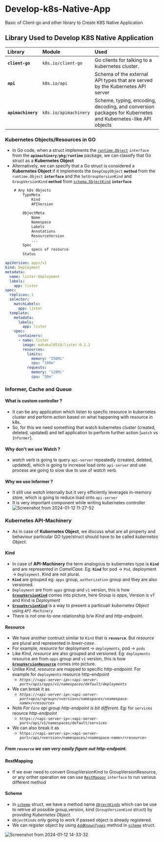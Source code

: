 # Develop-k8s-Native-App
Basic of Client-go and other library to Create K8S Native Application

## Library Used to Develop K8S Native Application

| Library            | Module                | Used                                            |
| :----------------- | :-------------------- | :---------------------------------------------- |
| **`client-go`**    | `k8s.io/client-go`    | Go clients for talking to a kubernetes cluster. |
| **`api`**          | `k8s.io/api`          | Schema of the external API types that are served by the Kubernetes API server |
| **`apimachinery`** | `k8s.io/apimachinery` | Scheme, typing, encoding, decoding, and conversion packages for Kubernetes and Kubernetes-like API objects | 


### Kubernetes Objects/Resources in GO

- In Go code, when a struct implements the [`runtime.Object`](https://pkg.go.dev/k8s.io/apimachinery/pkg/runtime#Object) `interface` from the **`apimachinery/pkg/runtime`** package, we can classify that Go struct as a **Kubernetes Object**
- Alternatively, we can specify that a Go struct is considered a **Kubernetes Object** if it implements the `DeepCopyObject` **`method`** from the `runtime.Object` **`interface`** and the `SetGroupVersionKind` and `GroupVersionKind` **`method`** from [`schema.ObjectKind`](https://pkg.go.dev/k8s.io/apimachinery@v0.29.0/pkg/runtime/schema#ObjectKind) **`interface`**

```txt
    # Any k8s Objects
        TypeMeta
            Kind
            APIVersion
        
        ObjectMeta
            Name
            Namespace
            Labels
            Annotations
            ResourceVersion
            ...
        Spec
            specs of resource
        Status
```

```yaml
apiVersion: apps/v1
kind: Deployment
metadata:
  name: lister-deployment
  labels:
    app: lister
spec:
  replicas: 1
  selector:
    matchLabels:
      app: lister
  template:
    metadata:
      labels:
        app: lister
    spec:
      containers:
      - name: lister
        image: mahakal0510/lister:0.1.2
        resources:
          limits:
            memory: "256Mi"  
            cpu: "100m"      
          requests:
            memory: "128Mi"  
            cpu: "50m"    
```
### Informer, Cache and Queue 

#### **What is custom controller ?**
- It can be any application which listen to specfic resource in kubernetes cluster and perform action based on
what happening with resource in k8s.
- So, for this we need something that watch kubernetes cluster (created, deleted, updated) and tell application to perform further action [`watch` vs `Informer`].

#### **Why don't we use Watch ?**
- *watch* verb is going to query `api-server` repeatedly (created, deleted, updated), which is going to increase load onto `api-server` and use process are going to slow due to use of *watch* verb

#### **Why we use Informer ?**
- It still use *watch* internally but it very efficiently leverages in-memory store, which is going to reduce load onto `api-server` 
- It is very important component while writing kubernetes controller
![Screenshot from 2024-01-12 11-27-52](https://github.com/thakurnishu/Develop-k8s-Native-App/assets/90508814/8dbcb199-57b5-4222-b7ea-e1e90637b0c3)


### Kubernetes API-Machinery
- As in case of **Kubernetes Object**, we discuss what are all property and behaviour particular GO type/struct should have to be called *kubernetes Object*.
#### Kind
- In case of **API-Machinery** the term analogous to kubernetes type is **`Kind`** and are represented in *CamelCase*. Eg:
**`Kind`** for pod -> `Pod`, deployment -> `Deployment`. Kind are not plural.
- **`Kind`** are grouped eg: `apps` group, `authorization` group and they are also versioned.
- `Deployment` are from `apps` group and `v1` version, this is how [**`GroupVersionKind`**](https://pkg.go.dev/k8s.io/apimachinery/pkg/apis/meta/v1#GroupVersionKind) comes into picture, here Group is *apps*, Version is *v1* and Kind is *Deployment*
- [**`GroupVersionKind`**](https://pkg.go.dev/k8s.io/apimachinery/pkg/apis/meta/v1#GroupVersionKind) is a way to present a particualr *kubernetes Object* using *`API-Machinery`* 
- There is not one-to-one relationship b/w *Kind* and *http-endpoint*.

#### Resource
- We have another contruct similar to `Kind` that is **`resource`**. But *resource* are plural and represented in *lower-case*.
- For example, *resource* for deployment -> `deployments`, pod -> `pods`
- Like *Kind*, *resource* are also grouped and versioned. Eg: `deployments` resource are from `apps` group and `v1` version, this is how [**`GroupVersionResource`**](https://pkg.go.dev/k8s.io/apimachinery/pkg/apis/meta/v1#GroupVersionResource) comes into picture.
- Unlike *Kind*, *resource* are mapped to specific *http-endpoint*. For example for `deployments` resource http-endpoint
  - *`https://<api-server-ip>:<api-server-port>/apis/apps/v1/namespaces/default/deployments`*
- We can break it as 
  - *`https://<api-server-ip>:<api-server-port>apis/<group>/<version>/namespaces/<namespace-name>/<resource>`* 
- Note *For `Core` api group http-endpoint is bit different*. Eg: for `services` reource *http-endpoint*
  - `https://<api-server-ip>:<api-server-port>/api/v1/namespaces/default/services`
- We can also break it as 
  - `https://<api-server-ip>:<api-server-port>/api/<version>/namespaces/<namespace-name>/<resource>`
##### From *`resource`* we can very easily figure out *http-endpoint*. 

#### RestMapping
- If we ever need to convert GroupVersionKind to GroupVersionResource, or any orther operation we can use [`RestMapper`](https://pkg.go.dev/k8s.io/apimachinery/pkg/api/meta#RESTMapper) `interface` to run various different method 

#### Scheme
- In [`scheme`](https://pkg.go.dev/k8s.io/apimachinery/pkg/runtime#Scheme) struct, we have a method name [*`ObjectKinds`*](https://pkg.go.dev/k8s.io/apimachinery/pkg/runtime#Scheme.ObjectKinds) which can be use to retrive all possible group,version, kind (`GroupVersionKind` struct) by providing *Kubernetes Object*.
- *`ObjectKinds`* only going to work if passed object is already registered.
- We can register object by using [*`AddKnownTypes`*](https://pkg.go.dev/k8s.io/apimachinery@v0.29.0/pkg/runtime#Scheme.AddKnownTypes) method in [`scheme`](https://pkg.go.dev/k8s.io/apimachinery/pkg/runtime#Scheme) struct.


![Screenshot from 2024-01-12 14-33-32](https://github.com/thakurnishu/Develop-k8s-Native-App/assets/90508814/3f411e72-9770-417e-9fe6-3649c7392c74)
